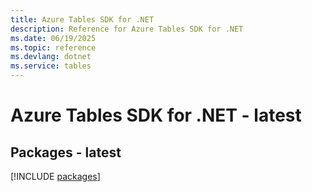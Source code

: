 ```yaml
---
title: Azure Tables SDK for .NET
description: Reference for Azure Tables SDK for .NET
ms.date: 06/19/2025
ms.topic: reference
ms.devlang: dotnet
ms.service: tables
---
```

# Azure Tables SDK for .NET - latest
## Packages - latest
[!INCLUDE [packages](tables-index.md)]